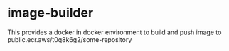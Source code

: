 # image-builder

This provides a docker in docker environment to build and push image to public.ecr.aws/t0q8k6g2/some-repository

